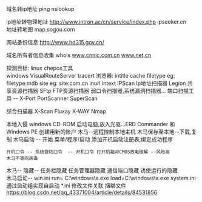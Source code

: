域名转ip地址 ping nslookup

ip地址转物理地址  http://www.intron.ac/cn/service/index.php  ipseeker.cn  
地址转地图 map.sogou.com

网站备份信息 http://www.hd315.gov.cn/

域名所有者信息收集 whois  www.cnnic.com.cn  www.net.cn

探测目标: linux chepos工具  
windows VisualRouteServer tracert 浏览器: intitle cache filetype eg: filetype:mdb site eg: site:com.cn inurl intext IPScan
Ip地址扫描器 Legion 共享资源扫描器 SFtp FTP资源扫描器 弱口令扫描器,系统漏洞扫描器... 端口扫描工具 -- X-Port PortScanner SuperScan

综合扫描器 X-Scan Fluxay X-WAY Nmap

本地入侵 windows CD-ROM 启动电脑,放入光驱...ERD Commander 和 Windows PE 创建用新的账户 木马--远程控制本地主机 木马保存至本地--下载,复制 木马启动 -- 开始 菜单/程序/启动
添加开机启动注册表,绑定成功程序

	开机口令 -- 系统登陆口令  -- 开机口令 打开机箱对CMOS放电破解 --风险高
	木马不等同病毒

木马-- 隐藏-- 任务栏隐藏 任务管理器隐藏 通信端口隐藏 诱使运行的隐藏  
木马启动-- win.ini run= C:\windows\a.exe load=C:\windows\a.exe system.ini 通过启动组实现自启动
*.ini 修改文件关联 捆绑文件
https://blog.csdn.net/qq_43371004/article/details/84531856
	
		